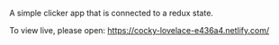 A simple clicker app that is connected to a redux state.

To view live, please open: https://cocky-lovelace-e436a4.netlify.com/
